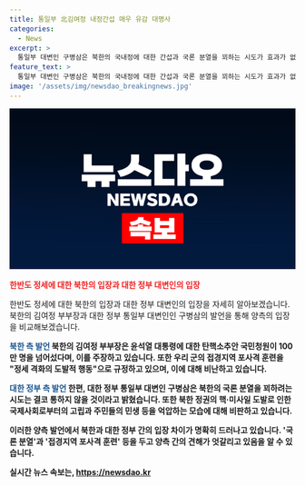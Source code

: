 ```yaml
---
title: 통일부 北김여정 내정간섭 매우 유감 대명사
categories:
  - News
excerpt: >
  통일부 대변인 구병삼은 북한의 국내정에 대한 간섭과 국론 분열을 꾀하는 시도가 효과가 없을 것이라고 강조했다. 그는 북한 정권이 핵·미사일 도발을 통해 국제사회로부터 고립되고 주민들의 민생을 외면하며 기본적 인권을 억압하는 모습을 돌아봐야 한다고 지적했다. 이에 김여정 북한 노동당 부부장은 윤석열 대통령에 대한 탄핵소추안에 대해 비난하고, 남북군사합의 이후 중단했던 접경지역 포사격 훈련 재개에 반발했다.
feature_text: >
  통일부 대변인 구병삼은 북한의 국내정에 대한 간섭과 국론 분열을 꾀하는 시도가 효과가 없을 것이라고 강조했다. 그는 북한 정권이 핵·미사일 도발을 통해 국제사회로부터 고립되고 주민들의 민생을 외면하며 기본적 인권을 억압하는 모습을 돌아봐야 한다고 지적했다. 이에 김여정 북한 노동당 부부장은 윤석열 대통령에 대한 탄핵소추안에 대해 비난하고, 남북군사합의 이후 중단했던 접경지역 포사격 훈련 재개에 반발했다.
image: '/assets/img/newsdao_breakingnews.jpg'
---
```


<p><img src="/assets/img/newsdao_breakingnews.jpg" alt="pcversion 속보" /></p>

<p><b><span style="color: #ee2323;">한반도 정세에 대한 북한의 입장과 대한 정부 대변인의 입장</span></b></p>

<p>한반도 정세에 대한 북한의 입장과 대한 정부 대변인의 입장을 자세히 알아보겠습니다. 북한의 김여정 부부장과 대한 정부 통일부 대변인인 구병삼의 발언을 통해 양측의 입장을 비교해보겠습니다.</p>

<p><b><span style="color: #1a5490;">북한 측 발언</span><b>
북한의 김여정 부부장은 윤석열 대통령에 대한 탄핵소추안 국민청원이 100만 명을 넘어섰다며, 이를 주장하고 있습니다. 또한 우리 군의 접경지역 포사격 훈련을 "정세 격화의 도발적 행동"으로 규정하고 있으며, 이에 대해 비난하고 있습니다.</p>

<p><b><span style="color: #1a5490;">대한 정부 측 발언</span><b>
한편, 대한 정부 통일부 대변인 구병삼은 북한의 국론 분열을 꾀하려는 시도는 결코 통하지 않을 것이라고 밝혔습니다. 또한 북한 정권의 핵·미사일 도발로 인한 국제사회로부터의 고립과 주민들의 민생 등을 억압하는 모습에 대해 비판하고 있습니다.</p>

<p>이러한 양측 발언에서 북한과 대한 정부 간의 입장 차이가 명확히 드러나고 있습니다. '국론 분열'과 '접경지역 포사격 훈련' 등을 두고 양측 간의 견해가 엇갈리고 있음을 알 수 있습니다.</p>
실시간 뉴스 속보는, <a href="https://newsdao.kr" rel="dofollow">https://newsdao.kr</a>


